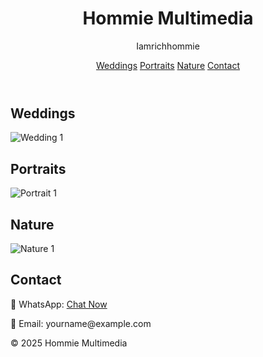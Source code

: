 <!DOCTYPE html>
<html lang="en">
<head>
  <meta charset="UTF-8" />
  <meta name="viewport" content="width=device-width, initial-scale=1.0"/>
  <title>Hommie Multimedia</title>
  <link rel="stylesheet" href="style.css" />
</head>
<body>
  <header>
    <h1>Hommie Multimedia</h1>
    <p class="tagline">Iamrichhommie</p>
    <nav>
      <a href="#weddings">Weddings</a>
      <a href="#portraits">Portraits</a>
      <a href="#nature">Nature</a>
      <a href="#contact">Contact</a>
    </nav>
  </header>

  <section id="weddings">
    <h2>Weddings</h2>
    <img src="images/wedding1.jpg" alt="Wedding 1" />
    <!-- Add more photos -->
  </section>

  <section id="portraits">
    <h2>Portraits</h2>
    <img src="images/portrait1.jpg" alt="Portrait 1" />
  </section>

  <section id="nature">
    <h2>Nature</h2>
    <img src="images/nature1.jpg" alt="Nature 1" />
  </section>

  <section id="contact">
    <h2>Contact</h2>
    <p>📱 WhatsApp: <a href="https://wa.me/233XXXXXXXXX">Chat Now</a></p>
    <p>📧 Email: yourname@example.com</p>
  </section>

  <footer>
    <p>© 2025 Hommie Multimedia</p>
  </footer>
</body>
</html>
